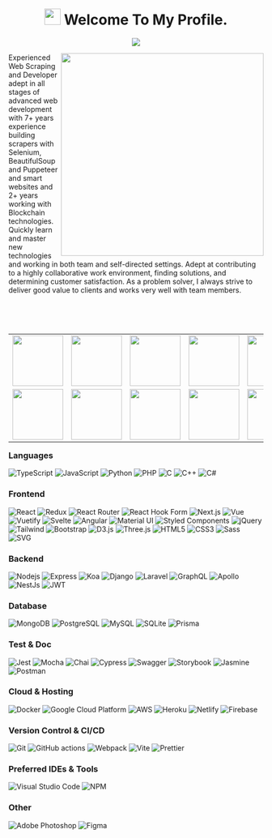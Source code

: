 <h1 align="center"><img src="https://media.giphy.com/media/hvRJCLFzcasrR4ia7z/giphy.gif" width="32"> Welcome To My Profile. </h1>
<p align="center">
  <a href="https://github.com/talentboss"><img src="https://readme-typing-svg.herokuapp.com/?lines=Creative,%20Passionate%20Efficient;Senior%20Full%20Stack%20Engineer;9%2B%20years%20of%20hands-on%20experience;Web%20Scraping%20Expert;&center=true&width=800&height=60"></a>
</p>

<img align="right" width="400" src="https://camo.githubusercontent.com/fa73289736064aba480d0708da37d7aa183a8c3e2bcc2f58c54285a3bbbeecc1/68747470733a2f2f7777772e61616c7068612e6e65742f77702d636f6e74656e742f75706c6f6164732f323032302f31322f66756c6c2d737461636b2d646576656c6f706d656e742e676966" />
<p>
Experienced Web Scraping and Developer adept in all stages of advanced web development with 7+ years experience building scrapers with Selenium, BeautifulSoup and Puppeteer and smart websites and 2+ years working with Blockchain 
technologies. Quickly learn and master new technologies and working in both team and self-directed settings. Adept at contributing to a highly collaborative work 
environment, finding solutions, and determining customer satisfaction. As a problem solver, I always strive to deliver good value to clients and works very well with 
team members.
</p> 

<br><br>

<table align="left">
  <tr>
    <td><img src="https://cdn.iconscout.com/icon/free/png-128/go-77-1175166.png" width="100"></td>
    <td><img src="https://cdn.iconscout.com/icon/free/png-64/python-2-226051.png" width="100"></td>
    <td><img src="https://cdn.iconscout.com/icon/free/png-64/node-js-1174925.png" width="100"></td>
    <td><img src="https://cdn.iconscout.com/icon/free/png-64/react-3-1175109.png" width="100"></td>
    <td><img src="https://cdn.iconscout.com/icon/free/png-64/vue-282497.png" width="100"></td>
    <td><img src="https://cdn.iconscout.com/icon/free/png-64/angular-3-226070.png" width="100"></td>
    <td><img src="https://cdn.iconscout.com/icon/free/png-128/nuxt-dot-js-3521615-2945059.png" width="100"></td>
    <td><img src="https://cdn.iconscout.com/icon/free/png-64/laravel-226015.png" width="100"></td>
    <td><img src="https://cdn.iconscout.com/icon/free/png-128/flutter-3628777-3030139.png" width="100"></td>
    <td><img src="https://cdn.iconscout.com/icon/free/png-64/javascript-24-1174950.png" width="100"></td>
  </tr>
  <tr>
    <td><img src="https://cdn.iconscout.com/icon/free/png-64/typescript-1174965.png" width="100"></td>
    <td><img src="https://cdn.iconscout.com/icon/free/png-64/visualstudio-1-1174964.png" width="100"></td>
    <td><img src="https://cdn.iconscout.com/icon/free/png-128/rust-3521686-2945130.png" width="100"></td>
    <td><img src="https://cdn.iconscout.com/icon/free/png-128/aws-1869025-1583149.png" width="100"></td>
    <td><img src="https://cdn.iconscout.com/icon/free/png-64/nginx-4-1174926.png" width="100"></td>
    <td><img src="https://cdn.iconscout.com/icon/free/png-128/firebase-3521427-2944871.png" width="100"></td>
    <td><img src="https://cdn.iconscout.com/icon/free/png-64/github-170-1175028.png" width="100"></td>
    <td><img src="https://cdn.iconscout.com/icon/free/png-128/jira-3628861-3030001.png" width="100"></td>
    <td><img src="https://cdn.iconscout.com/icon/free/png-128/mongodb-5-1175140.png" width="100"></td>
    <td><img src="https://cdn.iconscout.com/icon/free/png-128/postgresql-10-1175121.png" width="100"></td>
  </tr>
</table>

### Languages

<p>
  <img alt="TypeScript" src="https://img.shields.io/badge/-TypeScript-007ACC?logo=typescript&logoColor=white" />
  <img alt="JavaScript" src="https://img.shields.io/badge/Javascript-F7DF1E.svg?logo=javascript&logoColor=black" />
  <img alt="Python" src="https://img.shields.io/badge/Python-3776AB?logo=python&logoColor=fff" />
  <img alt="PHP" src="https://img.shields.io/badge/PHP-777BB4?logo=php&logoColor=fff" />
  <img alt="C" src="https://img.shields.io/badge/C-00599C?logo=c&logoColor=white" />
  <img alt="C++" src="https://img.shields.io/badge/C%2B%2B-00599C?logo=cplusplus&logoColor=fff" />
  <img alt="C#" src="https://img.shields.io/badge/C%23-239120?logo=c-sharp&logoColor=white" />
</p>

### Frontend
<p>
  <img alt="React" src="https://img.shields.io/badge/-React-0e88e6?&logo=react&logoColor=white" />
  <img alt="Redux" src="https://img.shields.io/badge/-Redux-764ABC?&logo=redux&logoColor=white" />
  <img alt="React Router" src="https://img.shields.io/badge/React_Router-CA4245?logo=react-router&logoColor=white" />
  <img alt="React Hook Form" src="https://img.shields.io/badge/React%20Hook%20Form-EC5990?logo=reacthookform&logoColor=fff" />
  <img alt="Next.js" src="https://img.shields.io/badge/Next.js-000?logo=nextdotjs&logoColor=fff" />
  <img alt="Vue" src="https://img.shields.io/badge/Vue.js-4FC08D?logo=vuedotjs&logoColor=fff" />
  <img alt="Vuetify" src="https://img.shields.io/badge/Vuetify-1867C0?logo=vuetify&logoColor=fff" />
  <img alt="Svelte" src="https://img.shields.io/badge/Svelte-FF3E00?logo=svelte&logoColor=fff" />
  <img alt="Angular" src="https://img.shields.io/badge/-Angular-DD0031?&logo=angular&logoColor=white" />
  <img alt="Material UI" src="https://img.shields.io/badge/Material--UI-0081CB?logo=mui&logoColor=white" />
  <img alt="Styled Components" src="https://img.shields.io/badge/-Styled_Components-db7092?&logo=styled-components&logoColor=white" />
  <img alt="jQuery" src="https://img.shields.io/badge/jQuery-0769AD?&logo=jquery&logoColor=white" />
  <img alt="Tailwind" src="https://img.shields.io/badge/Tailwind_CSS-38B2AC?&logo=tailwind-css&logoColor=white" />
  <img alt="Bootstrap" src="https://img.shields.io/badge/Bootstrap-563D7C?&logo=bootstrap&logoColor=white" />
  <img alt="D3.js" src="https://img.shields.io/badge/-D3.js-F9A03C?logo=d3.js&logoColor=white" />
  <img alt="Three.js" src="https://img.shields.io/badge/Three.js-000?logo=threedotjs&logoColor=fff" />
  <img alt="HTML5" src="https://img.shields.io/badge/-HTML5-E34F26?logo=html5&logoColor=white" />
  <img alt="CSS3" src="https://img.shields.io/badge/CSS3-1572B6?logo=css3&logoColor=fff" />
  <img alt="Sass" src="https://img.shields.io/badge/-Sass-CC6699?&logo=sass&logoColor=white" />
  <img alt="SVG" src="https://img.shields.io/badge/SVG-FFB13B?logo=svg&logoColor=fff" />
</p>

### Backend

<p>
  <img alt="Nodejs" src="https://img.shields.io/badge/-Nodejs-43853d?&logo=Node.js&logoColor=white" />
  <img alt="Express" src="https://img.shields.io/badge/Express-000?logo=express&logoColor=fff" />
  <img alt="Koa" src="https://img.shields.io/badge/Koa-33333D?logo=koa&logoColor=fff" />
  <img alt="Django" src="https://img.shields.io/badge/Django-092E20?&logo=django&logoColor=white" />
  <img alt="Laravel" src="https://img.shields.io/badge/Laravel-FF2D20?&logo=laravel&logoColor=white" />
  <img alt="GraphQL" src="https://img.shields.io/badge/-GraphQL-E10098?&logo=graphql&logoColor=white" />
  <img alt="Apollo" src="https://img.shields.io/badge/-Apollo%20GraphQL-311C87?&logo=apollo-graphql&logoColor=white" />
  <img alt="NestJs" src="https://img.shields.io/badge/-NestJs-ea2845?&logo=nestjs&logoColor=white" />
  <img alt="JWT" src="https://img.shields.io/badge/json%20web%20tokens-323330?logo=json-web-tokens&logoColor=pink"  />
</p>

### Database

<p>
  <img alt="MongoDB" src="https://img.shields.io/badge/-MongoDB-13aa52?&logo=mongodb&logoColor=white" />
  <img alt="PostgreSQL" src="https://img.shields.io/badge/PostgreSQL-316192?&logo=postgresql&logoColor=white" />
  <img alt="MySQL" src="https://img.shields.io/badge/MySQL-00000F?&logo=mysql&logoColor=white" />
  <img alt="SQLite" src="https://img.shields.io/badge/SQLite-07405E?&logo=sqlite&logoColor=white" />
  <img alt="Prisma" src="https://img.shields.io/badge/Prisma-2D3748?logo=prisma&logoColor=fff" />
</p>

### Test & Doc

<p>
  <img alt="Jest" src="https://img.shields.io/badge/Jest-323330?logo=Jest&logoColor=white" />
  <img alt="Mocha" src="https://img.shields.io/badge/mocha.js-323330?logo=mocha&logoColor=Brown" />
  <img alt="Chai" src="https://img.shields.io/badge/chai.js-323330?logo=chai&logoColor=red" />
  <img alt="Cypress" src="https://img.shields.io/badge/Cypress-17202C?logo=cypress&logoColor=fff" />
  <img alt="Swagger" src="https://img.shields.io/badge/Swagger-85EA2D?logo=swagger&logoColor=000" />
  <img alt="Storybook" src="https://img.shields.io/badge/Storybook-FF4785?logo=storybook&logoColor=fff-square" />
  <img alt="Jasmine" src="https://img.shields.io/badge/Jasmine-8A4182?logo=jasmine&logoColor=fff" />
  <img alt="Postman" src="https://img.shields.io/badge/Postman-FF6C37?logo=postman&logoColor=fff" />
</p>

### Cloud & Hosting

<p>
  <img alt="Docker" src="https://img.shields.io/badge/-Docker-46a2f1?logo=docker&logoColor=white" />
  <img alt="Google Cloud Platform" src="https://img.shields.io/badge/-Google_Cloud_Platform-1a73e8?logo=google-cloud&logoColor=white" />
  <img alt="AWS" src="https://img.shields.io/badge/Amazon_AWS-232F3E?&logo=amazon-aws&logoColor=white" />
  <img alt="Heroku" src="https://img.shields.io/badge/-Heroku-430098?&logo=heroku&logoColor=white" />
  <img alt="Netlify" src="https://img.shields.io/badge/Netlify-00C7B7?&logo=netlify&logoColor=white" />
  <img alt="Firebase" src="https://img.shields.io/badge/Firebase-FFCA28?logo=firebase&logoColor=000"  />
</p>

### Version Control & CI/CD

<p>
  <img alt="Git" src="https://img.shields.io/badge/-Git-F05032?logo=git&logoColor=white" />
  <img alt="GitHub actions" src="https://img.shields.io/badge/-Github_Actions-2088FF?logo=github-actions&logoColor=white" />
  <img alt="Webpack" src="https://img.shields.io/badge/-Webpack-8DD6F9?logo=webpack&logoColor=white" />
  <img alt="Vite" src="https://img.shields.io/badge/Vite-646CFF?logo=vite&logoColor=fff" />
  <img alt="Prettier" src="https://img.shields.io/badge/-Prettier-F7B93E?logo=prettier&logoColor=white" />
</p>

### Preferred IDEs & Tools

<p>
  <img alt="Visual Studio Code" src="https://img.shields.io/badge/Visual%20Studio%20Code-007ACC?logo=visualstudiocode&logoColor=fff" />
  <img alt="NPM" src="https://img.shields.io/badge/-NPM-CB3837?&logo=npm&logoColor=white" />
</p>

### Other

<p>
  <img alt="Adobe Photoshop" src="https://img.shields.io/badge/Adobe%20Photoshop-31A8FF?logo=adobephotoshop&logoColor=fff" />
  <img alt="Figma" src="https://img.shields.io/badge/Figma-DD64F5?logo=figma&logoColor=fff" />
</p>

<br/>

##
